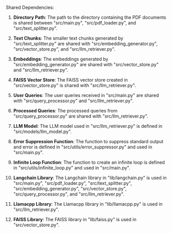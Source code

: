 Shared Dependencies:

1. **Directory Path**: The path to the directory containing the PDF documents is shared between "src/main.py", "src/pdf_loader.py", and "src/text_splitter.py".

2. **Text Chunks**: The smaller text chunks generated by "src/text_splitter.py" are shared with "src/embedding_generator.py", "src/vector_store.py", and "src/llm_retriever.py".

3. **Embeddings**: The embeddings generated by "src/embedding_generator.py" are shared with "src/vector_store.py" and "src/llm_retriever.py".

4. **FAISS Vector Store**: The FAISS vector store created in "src/vector_store.py" is shared with "src/llm_retriever.py".

5. **User Queries**: The user queries received in "src/main.py" are shared with "src/query_processor.py" and "src/llm_retriever.py".

6. **Processed Queries**: The processed queries from "src/query_processor.py" are shared with "src/llm_retriever.py".

7. **LLM Model**: The LLM model used in "src/llm_retriever.py" is defined in "src/models/llm_model.py".

8. **Error Suppression Function**: The function to suppress standard output and error is defined in "src/utils/error_suppressor.py" and used in "src/main.py".

9. **Infinite Loop Function**: The function to create an infinite loop is defined in "src/utils/infinite_loop.py" and used in "src/main.py".

10. **Langchain Library**: The Langchain library in "lib/langchain.py" is used in "src/main.py", "src/pdf_loader.py", "src/text_splitter.py", "src/embedding_generator.py", "src/vector_store.py", "src/query_processor.py", and "src/llm_retriever.py".

11. **Llamacpp Library**: The Llamacpp library in "lib/llamacpp.py" is used in "src/llm_retriever.py".

12. **FAISS Library**: The FAISS library in "lib/faiss.py" is used in "src/vector_store.py".